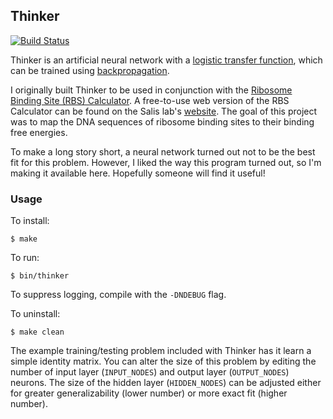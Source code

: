 ## Thinker

[![Build Status](https://travis-ci.org/tinybike/thinker.svg?branch=master)](https://travis-ci.org/tinybike/thinker)

Thinker is an artificial neural network with a [logistic transfer function](http://en.wikipedia.org/wiki/Logistic_function#Neural_networks), which can be trained using [backpropagation](http://en.wikipedia.org/wiki/Backpropagation).

I originally built Thinker to be used in conjunction with the [Ribosome Binding Site (RBS) Calculator](http://www.sciencedirect.com/science/article/pii/B9780123851208000024).  A free-to-use web version of the RBS Calculator can be found on the Salis lab's [website](https://salis.psu.edu/software/).  The goal of this project was to map the DNA sequences of ribosome binding sites to their binding free energies.

To make a long story short, a neural network turned out not to be the best fit for this problem.  However, I liked the way this program turned out, so I'm making it available here.  Hopefully someone will find it useful!

### Usage

To install:

    $ make

To run:

    $ bin/thinker

To suppress logging, compile with the `-DNDEBUG` flag.

To uninstall:

    $ make clean

The example training/testing problem included with Thinker has it learn a simple identity matrix.  You can alter the size of this problem by editing the number of input layer (`INPUT_NODES`) and output layer (`OUTPUT_NODES`) neurons.  The size of the hidden layer (`HIDDEN_NODES`) can be adjusted either for greater generalizability (lower number) or more exact fit (higher number).
